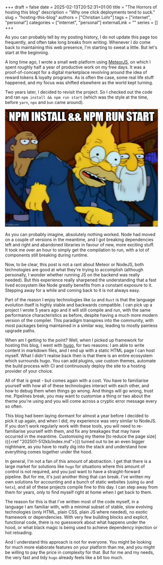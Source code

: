 +++ 
draft = false
date = 2025-02-13T20:52:31+01:00
title = "The Horrors of hosting this blog"
description = "Why one click deployments tend to suck."
slug = "hosting-this-blog"
authors = ["Christian Lohr"]
tags = ["internet", "personal"]
categories = ["internet", "personal"]
externalLink = ""
series = []
+++

As you can probably tell by my posting history, I do not update this page too frequently, and often take long breaks from writing. Whenever I do come back to maintaining this web presence, I'm starting to sweat a little. But let's start at the beginning.

A long time ago, I wrote a small web platform using [MeteorJS](https://www.meteor.com/), on which I spent roughly half a year of productive work on my free days. It was a proof-of-concept for a digital marketplace revolving around the idea of reward tokens & loyalty programs. As is often the case, some real life stuff happened, and my focus was shifted elsewhere as the world kept turning.

Two years later, I decided to revisit the project. So I checked out the code and ran `npm install && npm run start` (which was the style at the time, before `yarn`, `npx` and `bun` came around). 

![simpsons memes have feelings too](images/202501_01.jpg)

As you can  probably imagine, absolutely nothing worked. Node had moved on a couple of versions in the meantime, and I got breaking dependencies left and right and abandoned libraries in favour of new, more exciting stuff. It took me over an hour to simply get the compilation to run, with a lot of components still breaking during runtime.

Now, to be clear, this post is not a rant about Meteor or NodeJS, both technologies are good at what they're trying to accomplish (although personally, I wonder whether running JS on the backend was really needed). But this experience really sharpened the understanding that a fast lived ecosystem like Node greatly benefits from a constant exposure to it. Stepping away for a while and coming back to it is not always easy.

Part of the reason I enjoy technologies like `Go` and `Rust` is that the language evolution itself is highly stable and backwards compatible. I can pick up a project I wrote 5 years ago and it will still compile and run, with the same performance characteristics as before, despite having a much more modern version of the compiler. This paradigm transpires into the community, with most packages being maintained in a similar way, leading to mostly painless upgrade paths.

When am I getting to the point? Well, when I picked up framework for hosting this blog, I went with [hugo](https://gohugo.io/), for two reasons: I am able to write content in markdown files, and I end up with a static HTML page I can host myself. What I didn't realise back then is that there is an entire ecosystem which surrounds hugo. You can add plugins, use custom themes, automate the build process with CI and continuously deploy the site to a hosting provider of your choice.

All of that is great - but comes again with a cost. You have to familiarise yourself with how all of these technologies interact with each other, and how to debug them when things go wrong. And things will go wrong, trust me. Pipelines break, you may want to customise a thing or two about the theme you're using and you will come across a cryptic error message every so often.

This blog had been laying dormant for almost a year before I decided to pick it up again, and when I did, my experience was very similar to NodeJS. If you don't work regularly work with these tools, you will need to re-familiarise yourself with them, and fix any breakages that may have occurred in the meantime. Customising my theme [to reduce the page size]({{<ref "202501-512kb/index.md">}}) turned out to be an even bigger nightmare, as you have to really dig into the stack and understand how everything comes together under the hood. 

In general, I'm not a fan of this amount of abstraction. I get that there is a large market for solutions like `hugo` for situations where this amount of control is not required, and you just want to have a straight-forward pipeline. But for me, it's just another thing that can break. I've written my own solutions for accounting and a bunch of static websites (using `Go` and `hmtx`), and all of these projects compile fine to this day. I can step away from them for years, only to find myself right at home when I get back to them. 

The reason for this is that I've written most of the code myself, in a language I am familiar with, with a minimal subset of stable, slow evolving technologies (only HTML, plain CSS, plain JS where needed), no exotic framework or dependencies. With very few building blocks and explicit, functional code, there is no guesswork about what happens under the hood, or what black magic is being used to achieve dependency injection or hot reloading.

And I understand this approach is not for everyone. You might be looking for much more elaborate features on your platform than me, and you might be willing to pay the price in complexity for that. But for me and my needs, the very fast and tidy `hugo` already feels like a bit too much.
